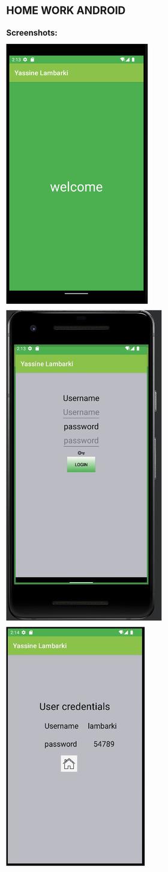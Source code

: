 # HOME WORK ANDROID

## Screenshots:

![Splash](images_github/Splash.png)

![home](images_github/Home.JPG)

![Details](images_github/credentials.JPG)
